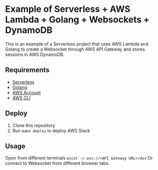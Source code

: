 # Example of Serverless + AWS Lambda + Golang + Websockets + DynamoDB

This is an example of a Serverless project that uses AWS Lambda and Golang to create a Websocket through AWS API Gateway and stores sessions in AWS DynamoDB.

## Requirements

- [Serverless](https://serverless.com/)
- [Golang](https://golang.org/)
- [AWS Account](https://aws.amazon.com/)
- [AWS CLI](https://aws.amazon.com/cli/)

## Deploy

1. Clone this repository
2. Run `make deploy` to deploy AWS Stack

## Usage

Open from different terminals `wscat -c wss://<API Gateway URL>/dev`
Or connect to Websocket from different browser tabs.